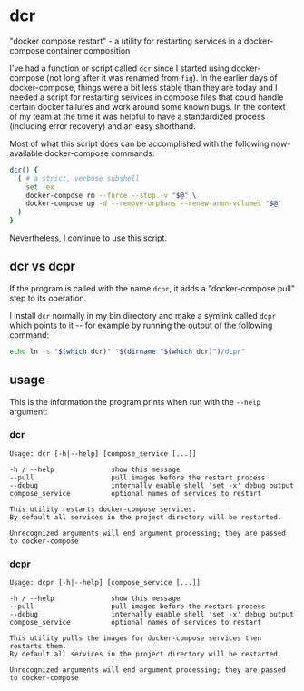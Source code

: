 # dcr

"docker compose restart" - a utility for restarting services in a docker-compose container composition

I've had a function or script called `dcr` since I started using docker-compose (not long after it was renamed from `fig`). In the earlier days of docker-compose, things were a bit less stable than they are today and I needed a script for restarting services in compose files that could handle certain docker failures and work around some known bugs. In the context of my team at the time it was helpful to have a standardized process (including error recovery) and an easy shorthand.

Most of what this script does can be accomplished with the following now-available docker-compose commands:

```sh
dcr() {
  ( # a strict, verbose subshell
    set -ex
    docker-compose rm --force --stop -v "$@" \
    docker-compose up -d --remove-orphans --renew-anon-volumes "$@"
  )
}
```

Nevertheless, I continue to use this script.

## dcr vs dcpr

If the program is called with the name `dcpr`, it adds a "docker-compose pull" step to its operation.

I install `dcr` normally in my bin directory and make a symlink called `dcpr` which points to it -- for example by running the output of the following command:

```sh
echo ln -s "$(which dcr)" "$(dirname "$(which dcr)")/dcpr"
```

## usage

This is the information the program prints when run with the `--help` argument:

### dcr

```
Usage: dcr [-h|--help] [compose_service [...]]

-h / --help              show this message
--pull                   pull images before the restart process
--debug                  internally enable shell 'set -x' debug output
compose_service          optional names of services to restart

This utility restarts docker-compose services.
By default all services in the project directory will be restarted.

Unrecognized arguments will end argument processing; they are passed to docker-compose
```

### dcpr

```
Usage: dcpr [-h|--help] [compose_service [...]]

-h / --help              show this message
--pull                   pull images before the restart process
--debug                  internally enable shell 'set -x' debug output
compose_service          optional names of services to restart

This utility pulls the images for docker-compose services then restarts them.
By default all services in the project directory will be restarted.

Unrecognized arguments will end argument processing; they are passed to docker-compose
```
